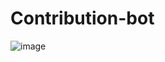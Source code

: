 # Contribution-bot

![image](https://github.com/gokulnpc/Contribution-bot/assets/105941681/f83e1a14-810b-4db2-acd4-d766672aeac4)
